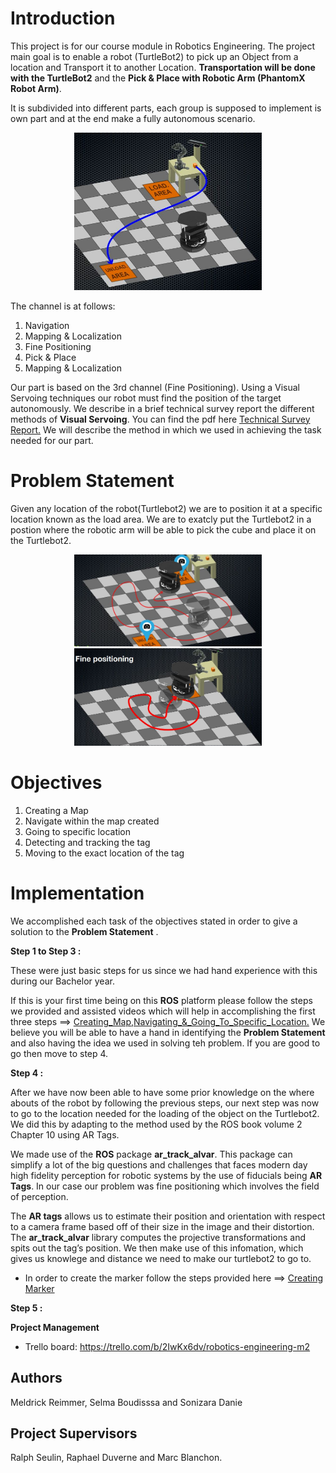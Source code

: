 # Introduction

This project is for our course module in Robotics Engineering. 
The project main goal is to enable a robot (TurtleBot2) to pick up an Object from a location and Transport it to another Location. **Transportation will be done with the TurtleBot2** and the **Pick & Place with Robotic Arm (PhantomX Robot Arm)**. 

It is subdivided into different parts, each group is supposed to implement is own part and at the end make a fully autonomous scenario.

<p align="center">
<img src="Materials/images/intro.JPG" width="300">
</p>

The channel is at follows:
1. Navigation
2. Mapping & Localization
3. Fine Positioning 
4. Pick & Place
5. Mapping & Localization

Our part is based on the 3rd channel (Fine Positioning). Using a Visual Servoing techniques our robot must find the position of the target autonomously.
We describe in a brief technical survey report the different methods of **Visual Servoing**. You can find the pdf here [Technical Survey Report.](https://github.com/brown4eva/RoboticsEngineeringProject_FinePositioning/tree/master/TechnicalSurveyReport)
We will describe the method in which we used in achieving the task needed for our part.

# Problem Statement
Given any location of the robot(Turtlebot2) we are to position it at a specific location known as the load area. We are to exatcly put the Turtlebot2 in a postion where the robotic arm will be able to pick the cube and place it on the Turtlebot2.

<p align="center">
<img src="Materials/images/pos2.JPG" width="300"> <img src="Materials/images/finepos.JPG" width="300"> 
</p>

# Objectives
1. Creating  a Map
2. Navigate within the map created 
3. Going to specific location 
4. Detecting and tracking the tag
5. Moving to the exact location of the tag

# Implementation
We accomplished each task of the objectives stated in order to give a solution to the **Problem Statement** . 

**Step 1 to Step 3 :** 

These were just basic steps for us since we had hand experience with this during our Bachelor year.

If this is your first time being on this **ROS** platform please follow the steps we provided and assisted videos which will help in accomplishing the first three steps ==> [Creating_Map,Navigating_&_Going_To_Specific_Location.](https://github.com/brown4eva/RoboticsEngineeringProject_FinePositioning/tree/master/Implementations) We believe you will be able to have a hand in identifying the **Problem Statement** and also having the idea we used in solving teh problem. If you are good to go then move to step 4.

**Step 4 :**

After we have now been able to have some prior knowledge on the where abouts of the robot by following the previous steps, our next step was now to go to the location needed for the loading of the object on the Turtlebot2. We did this by adapting to the method used by the ROS book volume 2 Chapter 10 using AR Tags.

We made use of the **ROS** package **ar_track_alvar**. This package can simplify a lot of the big questions and challenges that faces modern day high fidelity perception for robotic systems by the use of fiducials being **AR Tags**. In our case our problem was fine positioning which involves the field of perception.

The **AR tags** allows us to estimate their position and orientation with respect to a camera frame based off of their size in the image and their distortion. The **ar_track_alvar** library computes the projective transformations and spits out the tag’s position. We then make use of this infomation, which gives us knowlege and distance we need to make our turtlebot2 to go to.

- In order to create the marker follow the steps provided here ==> [Creating Marker](https://github.com/brown4eva/RoboticsEngineeringProject_FinePositioning/tree/master/Implementations)





**Step 5 :**




 

**Project Management**
- Trello board: https://trello.com/b/2IwKx6dv/robotics-engineering-m2

## Authors
Meldrick Reimmer, Selma Boudisssa and Sonizara Danie


## Project Supervisors
Ralph Seulin, Raphael Duverne and Marc Blanchon.
 


